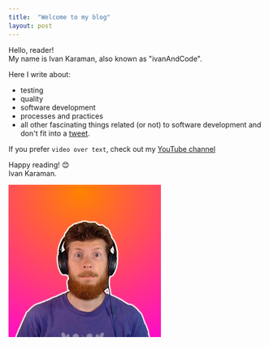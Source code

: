 ```yaml
---
title:  "Welcome to my blog"
layout: post
---
```


Hello, reader!  
My name is Ivan Karaman, also known as "ivanAndCode".  

Here I write about:
- testing
- quality
- software development
- processes and practices
- all other fascinating things related (or not) to software development and don't fit into a [tweet](https://twitter.com/ivan_karaman).

If you prefer `video over text`, check out my [YouTube channel](https://www.youtube.com/c/ivanandcode/videos)  

Happy reading! 😊  
Ivan Karaman.

![Avatar of Ivan Karaman](../assets/ava_300px.jpg)  
